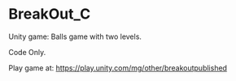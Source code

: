 # BreakOut_C
Unity game: Balls game with two levels.

Code Only.

Play game at: https://play.unity.com/mg/other/breakoutpublished

